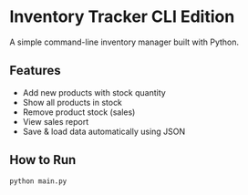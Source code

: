 # Inventory Tracker CLI Edition

A simple command-line inventory manager built with Python.

## Features

- Add new products with stock quantity
- Show all products in stock
- Remove product stock (sales)
- View sales report
- Save & load data automatically using JSON

## How to Run

```bash
python main.py